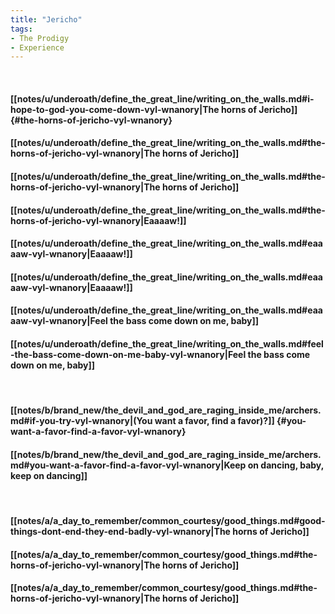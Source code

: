 ```yaml
---
title: "Jericho"
tags:
- The Prodigy
- Experience
---
```

&nbsp;
#### [[notes/u/underoath/define_the_great_line/writing_on_the_walls.md#i-hope-to-god-you-come-down-vyl-wnanory|The horns of Jericho]] {#the-horns-of-jericho-vyl-wnanory}
#### [[notes/u/underoath/define_the_great_line/writing_on_the_walls.md#the-horns-of-jericho-vyl-wnanory|The horns of Jericho]]
#### [[notes/u/underoath/define_the_great_line/writing_on_the_walls.md#the-horns-of-jericho-vyl-wnanory|The horns of Jericho]]
#### [[notes/u/underoath/define_the_great_line/writing_on_the_walls.md#the-horns-of-jericho-vyl-wnanory|Eaaaaw!]]
#### [[notes/u/underoath/define_the_great_line/writing_on_the_walls.md#eaaaaw-vyl-wnanory|Eaaaaw!]]
#### [[notes/u/underoath/define_the_great_line/writing_on_the_walls.md#eaaaaw-vyl-wnanory|Eaaaaw!]]
#### [[notes/u/underoath/define_the_great_line/writing_on_the_walls.md#eaaaaw-vyl-wnanory|Feel the bass come down on me, baby]]
#### [[notes/u/underoath/define_the_great_line/writing_on_the_walls.md#feel-the-bass-come-down-on-me-baby-vyl-wnanory|Feel the bass come down on me, baby]]
&nbsp;
#### [[notes/b/brand_new/the_devil_and_god_are_raging_inside_me/archers.md#if-you-try-vyl-wnanory|(You want a favor, find a favor)?]] {#you-want-a-favor-find-a-favor-vyl-wnanory}
#### [[notes/b/brand_new/the_devil_and_god_are_raging_inside_me/archers.md#you-want-a-favor-find-a-favor-vyl-wnanory|Keep on dancing, baby, keep on dancing]]
&nbsp;
#### [[notes/a/a_day_to_remember/common_courtesy/good_things.md#good-things-dont-end-they-end-badly-vyl-wnanory|The horns of Jericho]]
#### [[notes/a/a_day_to_remember/common_courtesy/good_things.md#the-horns-of-jericho-vyl-wnanory|The horns of Jericho]]
#### [[notes/a/a_day_to_remember/common_courtesy/good_things.md#the-horns-of-jericho-vyl-wnanory|The horns of Jericho]]
